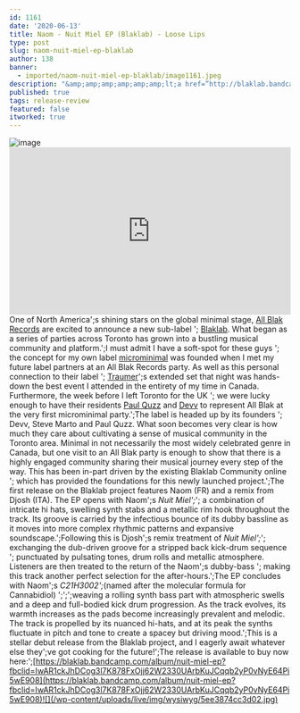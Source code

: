 ```yaml
---
id: 1161
date: '2020-06-13'
title: Naom - Nuit Miel EP (Blaklab) - Loose Lips
type: post
slug: naom-nuit-miel-ep-blaklab
author: 138
banner:
  - imported/naom-nuit-miel-ep-blaklab/image1161.jpeg
description: "&amp;amp;amp;amp;amp;amp;lt;a href=”http://blaklab.bandcamp.com/album/nuit-miel-ep”&amp;amp;amp;amp;amp;amp;gt;Nuit Miel EP by Naom, Djosh&amp;amp;amp;amp;amp;amp;lt;/a&amp;amp;amp;amp;amp;amp;gt; One of North America’s shining stars on the global minimal stage, All Blak Records are excited to announce a new sub-label – Blaklab. What began as a series of parties across Toronto has grown into a bustling musical community and platform.\_ I must admit I have a soft-spot [...]Read More..."
published: true
tags: release-review
featured: false
itworked: true
---
```

![image](../imported/naom-nuit-miel-ep-blaklab/image1161.jpeg)<iframe width='100%' height='300' scrolling='no' frameborder='no' allow='autoplay' src='https://bandcamp.com/EmbeddedPlayer/album=2175919369/size=large/bgcol=ffffff/linkcol=0687f5/tracklist=false/artwork=small/transparent=true/'></iframe>One of North America';s shining stars on the global minimal stage, [All Blak Records](https://www.facebook.com/allblakrecords/) are excited to announce a new sub-label '; [Blaklab](https://www.facebook.com/groups/blaklab). What began as a series of parties across Toronto has grown into a bustling musical community and platform.';I must admit I have a soft-spot for these guys '; the concept for my own label [microminimal](https://www.facebook.com/microminimal) was founded when I met my future label partners at an All Blak Records party. As well as this personal connection to their label '; [Traumer](https://www.facebook.com/gettraumer/)';s extended set that night was hands-down the best event I attended in the entirety of my time in Canada. Furthermore, the week before I left Toronto for the UK '; we were lucky enough to have their residents [Paul Quzz](https://www.facebook.com/paulquzz/) and [Devv](https://www.facebook.com/devvmusic/) to represent All Blak at the very first microminimal party.';The label is headed up by its founders '; Devv, Steve Marto and Paul Quzz. What soon becomes very clear is how much they care about cultivating a sense of musical community in the Toronto area. Minimal in not necessarily the most widely celebrated genre in Canada, but one visit to an All Blak party is enough to show that there is a highly engaged community sharing their musical journey every step of the way. This has been in-part driven by the existing Blaklab Community online '; which has provided the foundations for this newly launched project.';The first release on the Blaklab project features Naom (FR) and a remix from Djosh (ITA). The EP opens with Naom';s _Nuit Miel';_'; a combination of intricate hi hats, swelling synth stabs and a metallic rim hook throughout the track. Its groove is carried by the infectious bounce of its dubby bassline as it moves into more complex rhythmic patterns and expansive soundscape.';Following this is Djosh';s remix treatment of _Nuit Miel';_'; exchanging the dub-driven groove for a stripped back kick-drum sequence '; punctuated by pulsating tones, drum rolls and metallic atmosphere. Listeners are then treated to the return of the Naom';s dubby-bass '; making this track another perfect selection for the after-hours.';The EP concludes with Naom';s _C21H3002';_(named after the molecular formula for Cannabidiol) ';';';weaving a rolling synth bass part with atmospheric swells and a deep and full-bodied kick drum progression. As the track evolves, its warmth increases as the pads become increasingly prevalent and melodic. The track is propelled by its nuanced hi-hats, and at its peak the synths fluctuate in pitch and tone to create a spacey but driving mood.';This is a stellar debut release from the Blaklab project, and I eagerly await whatever else they';ve got cooking for the future!';The release is available to buy now here:';[](https://blaklab.bandcamp.com/album/nuit-miel-ep?fbclid=IwAR1ckJhDCog3l7K878FxOjj62W2330UArbKuJCqqb2yP0vNyE64Pi5wE908)[https://blaklab.bandcamp.com/album/nuit-miel-ep?fbclid=IwAR1ckJhDCog3l7K878FxOjj62W2330UArbKuJCqqb2yP0vNyE64Pi5wE908](https://blaklab.bandcamp.com/album/nuit-miel-ep?fbclid=IwAR1ckJhDCog3l7K878FxOjj62W2330UArbKuJCqqb2yP0vNyE64Pi5wE908)![](/wp-content/uploads/live/img/wysiwyg/5ee3874cc3d02.jpg)